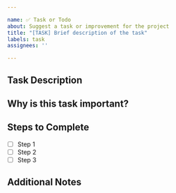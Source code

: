 ```yaml
---

name: ✅ Task or Todo
about: Suggest a task or improvement for the project
title: "[TASK] Brief description of the task"
labels: task
assignees: ''

---
```


## Task Description

<!-- Provide a clear description of the task to be completed. -->

## Why is this task important?

<!-- Explain why this task is necessary and what value it adds. -->

## Steps to Complete

<!-- Provide a checklist or list of steps for completing the task. -->
- [ ] Step 1
- [ ] Step 2
- [ ] Step 3

## Additional Notes

<!-- Add any other relevant details or context. -->
